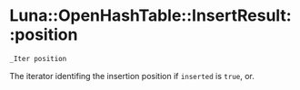 # Luna::OpenHashTable::InsertResult::position

```c++
_Iter position
```

The iterator identifing the insertion position if `inserted` is `true`, or. 

